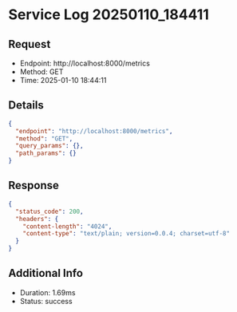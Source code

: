 # Service Log 20250110_184411

## Request
- Endpoint: http://localhost:8000/metrics
- Method: GET
- Time: 2025-01-10 18:44:11

## Details
```json
{
  "endpoint": "http://localhost:8000/metrics",
  "method": "GET",
  "query_params": {},
  "path_params": {}
}
```

## Response
```json
{
  "status_code": 200,
  "headers": {
    "content-length": "4024",
    "content-type": "text/plain; version=0.0.4; charset=utf-8"
  }
}
```

## Additional Info
- Duration: 1.69ms
- Status: success
